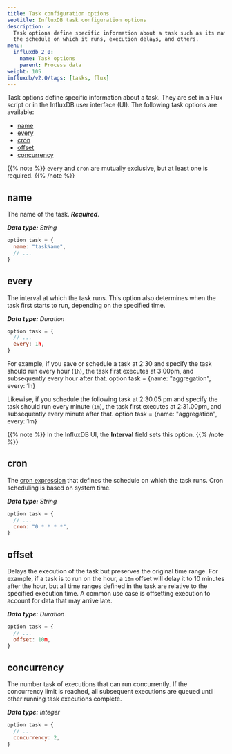 ```yaml
---
title: Task configuration options
seotitle: InfluxDB task configuration options
description: >
  Task options define specific information about a task such as its name,
  the schedule on which it runs, execution delays, and others.
menu:
  influxdb_2_0:
    name: Task options
    parent: Process data
weight: 105
influxdb/v2.0/tags: [tasks, flux]
---
```


Task options define specific information about a task.
They are set in a Flux script or in the InfluxDB user interface (UI).
The following task options are available:

- [name](#name)
- [every](#every)
- [cron](#cron)
- [offset](#offset)
- [concurrency](#concurrency)

{{% note %}}
`every` and `cron` are mutually exclusive, but at least one is required.
{{% /note %}}

## name
The name of the task. _**Required**_.

_**Data type:** String_

```js
option task = {
  name: "taskName",
  // ...
}
```

## every

The interval at which the task runs. This option also determines when the task first starts to run, depending on the specified time.

_**Data type:** Duration_

```js
option task = {
  // ...
  every: 1h,
}
```

For example, if you save or schedule a task at 2:30 and specify the task should run every hour (`1h`), the task first executes at 3:00pm, and subsequently every hour after that.
option task = {name: "aggregation", every: 1h}

Likewise, if you schedule the following task at 2:30.05 pm and specify the task should run every minute (`1m`), the task first executes at 2:31.00pm, and subsequently every minute after that.
option task = {name: "aggregation", every: 1m}

{{% note %}}
In the InfluxDB UI, the **Interval** field sets this option.
{{% /note %}}

## cron
The [cron expression](https://en.wikipedia.org/wiki/Cron#Overview) that
defines the schedule on which the task runs.
Cron scheduling is based on system time.

_**Data type:** String_

```js
option task = {
  // ...
  cron: "0 * * * *",
}
```

## offset

Delays the execution of the task but preserves the original time range.
For example, if a task is to run on the hour, a `10m` offset will delay it to 10
minutes after the hour, but all time ranges defined in the task are relative to
the specified execution time.
A common use case is offsetting execution to account for data that may arrive late.

_**Data type:** Duration_

```js
option task = {
  // ...
  offset: 10m,
}
```

## concurrency
The number task of executions that can run concurrently.
If the concurrency limit is reached, all subsequent executions are queued until
other running task executions complete.

_**Data type:** Integer_

```js
option task = {
  // ...
  concurrency: 2,
}
```
